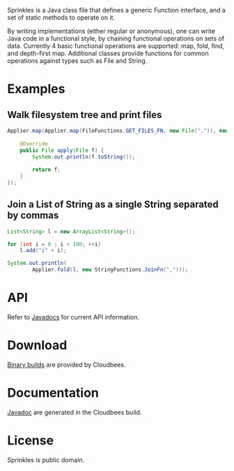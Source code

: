 Sprinkles is a Java class file that defines a generic Function interface, and a set of static methods to operate on it.  

By writing implementations (either regular or anonymous), one can write Java code in a functional style, by chaining
functional operations on sets of data.  Currently 4 basic functional operations are supported: map, fold, find, and depth-first map.
Additional classes provide functions for common operations against types such as File and String.

# Examples #

## Walk filesystem tree and print files ##
```java
Applier.map(Applier.map(FileFunctions.GET_FILES_FN, new File(".")), new Applier.Fn<File, File>() {
	
	@Override
	public File apply(File f) {
		System.out.println(f.toString());
		
		return f;
	}
});
```

## Join a List of String as a single String separated by commas ##
```java
List<String> l = new ArrayList<String>();

for (int i = 0 ; i < 100; ++i)
	l.add("i" + i);

System.out.println(
		Applier.fold(l, new StringFunctions.JoinFn(",")));
```

# API #

Refer to [Javadocs](https://leafcutter.ci.cloudbees.com/job/Sprinkles/javadoc/) for current API information.

# Download #

[Binary builds](https://leafcutter.ci.cloudbees.com/job/Sprinkles/) are provided by Cloudbees.

# Documentation #

[Javadoc](https://leafcutter.ci.cloudbees.com/job/Sprinkles/javadoc/) are generated in the Cloudbees build.

# License #

Sprinkles is public domain.
